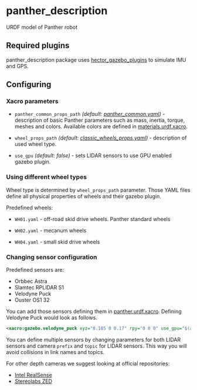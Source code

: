 # panther_description

URDF model of Panther robot

## Required plugins

panther_description package uses [hector_gazebo_plugins](http://wiki.ros.org/hector_gazebo_plugins) to simulate IMU and GPS.

## Configuring

### Xacro parameters

- `panther_common_props_path` *(default: [panther_common.yaml](./panther_description/config/panther_common.yaml))* - description of basic Panther parameters such as mass, inertia, torque, meshes and colors. Available colors are defined in [materials.urdf.xacro](./panther_description/urdf/materials.urdf.xacro).

- `wheel_props_path` *(default: [classic_wheels_props.yaml](./panther_description/config/classic_wheels_props.yaml))* - description of used wheel type.

- `use_gpu` *(default: false)* - sets LIDAR sensors to use GPU enabled gazebo plugin.


### Using different wheel types

Wheel type is determined by `wheel_props_path` parameter. Those YAML files define all physical properties of wheels and their gazebo plugin.

Predefined wheels:
- `WH01.yaml` - off-road skid drive wheels. Panther standard wheels

- `WH02.yaml` - mecanum wheels 

- `WH04.yaml` - small skid drive wheels

### Changing sensor configuration

Predefined sensors are:
- Orbbec Astra
- Slamtec RPLIDAR S1
- Velodyne Puck
- Ouster OS1 32

You can add those sensors defining them in [panther.urdf.xacro](./panther_description/urdf/panther.urdf.xacro). Defining Velodyne Puck would look as follows.
``` xml
<xacro:gazebo.velodyne_puck xyz="0.185 0 0.17" rpy="0 0 0" use_gpu="$(arg use_gpu)" />
```

You can define multiple sensors by changing parameters for both LIDAR sensors and camera `prefix` and `topic` for LIDAR sensors. This way you will avoid collisions in link names and topics.

For other depth cameras we suggest looking at official repositories:
- [Intel RealSense](https://github.com/IntelRealSense/realsense-ros)
- [Stereolabs ZED](https://github.com/stereolabs/zed-ros-wrapper)